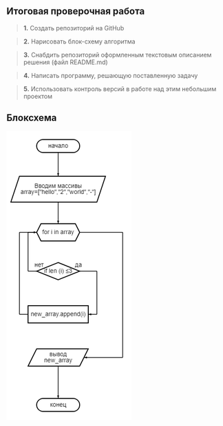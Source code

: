 ## Итоговая проверочная работа

>**1.** Создать репозиторий на GitHub

>**2.** Нарисовать блок-схему алгоритма

>**3.** Снабдить репозиторий оформленным текстовым описанием решения (файл README.md) 

>**4.** Написать программу, решающую поставленную задачу

>**5.** Использовать контроль версий в работе над этим небольшим проектом

## Блоксхема

![](block.png)